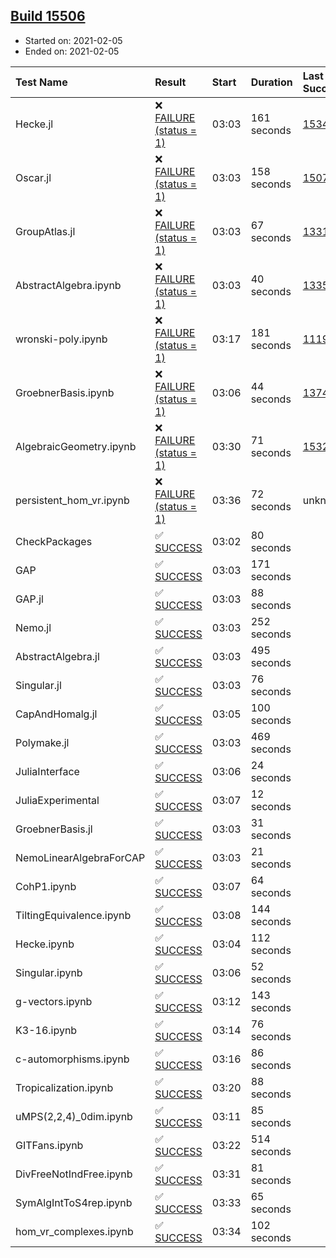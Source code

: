 ## [Build 15506](https://oscarci.mathematik.uni-kl.de/job/oscar/15506/)

* Started on: 2021-02-05
* Ended on: 2021-02-05

| Test Name    | Result | Start | Duration | Last Success | First Failure |
|:-------------|:-------|:------|:---------|:-------------|:--------------|
| Hecke.jl | ❌ [FAILURE (status = 1)](https://oscarci.mathematik.uni-kl.de/job/oscar/15506/artifact/logs/build-15506/Hecke.jl.log) | 03:03 | 161 seconds | [15344](https://oscarci.mathematik.uni-kl.de/job/oscar/15344/) | [15348](https://oscarci.mathematik.uni-kl.de/job/oscar/15348/) |
| Oscar.jl | ❌ [FAILURE (status = 1)](https://oscarci.mathematik.uni-kl.de/job/oscar/15506/artifact/logs/build-15506/Oscar.jl.log) | 03:03 | 158 seconds | [15079](https://oscarci.mathematik.uni-kl.de/job/oscar/15079/) | [15080](https://oscarci.mathematik.uni-kl.de/job/oscar/15080/) |
| GroupAtlas.jl | ❌ [FAILURE (status = 1)](https://oscarci.mathematik.uni-kl.de/job/oscar/15506/artifact/logs/build-15506/GroupAtlas.jl.log) | 03:03 | 67 seconds | [13311](https://oscarci.mathematik.uni-kl.de/job/oscar/13311/) | [13312](https://oscarci.mathematik.uni-kl.de/job/oscar/13312/) |
| AbstractAlgebra.ipynb | ❌ [FAILURE (status = 1)](https://oscarci.mathematik.uni-kl.de/job/oscar/15506/artifact/logs/build-15506/AbstractAlgebra.ipynb.log) | 03:03 | 40 seconds | [13355](https://oscarci.mathematik.uni-kl.de/job/oscar/13355/) | [13356](https://oscarci.mathematik.uni-kl.de/job/oscar/13356/) |
| wronski-poly.ipynb | ❌ [FAILURE (status = 1)](https://oscarci.mathematik.uni-kl.de/job/oscar/15506/artifact/logs/build-15506/wronski-poly.ipynb.log) | 03:17 | 181 seconds | [11192](https://oscarci.mathematik.uni-kl.de/job/oscar/11192/) | [11193](https://oscarci.mathematik.uni-kl.de/job/oscar/11193/) |
| GroebnerBasis.ipynb | ❌ [FAILURE (status = 1)](https://oscarci.mathematik.uni-kl.de/job/oscar/15506/artifact/logs/build-15506/GroebnerBasis.ipynb.log) | 03:06 | 44 seconds | [13748](https://oscarci.mathematik.uni-kl.de/job/oscar/13748/) | [13749](https://oscarci.mathematik.uni-kl.de/job/oscar/13749/) |
| AlgebraicGeometry.ipynb | ❌ [FAILURE (status = 1)](https://oscarci.mathematik.uni-kl.de/job/oscar/15506/artifact/logs/build-15506/AlgebraicGeometry.ipynb.log) | 03:30 | 71 seconds | [15322](https://oscarci.mathematik.uni-kl.de/job/oscar/15322/) | [15323](https://oscarci.mathematik.uni-kl.de/job/oscar/15323/) |
| persistent_hom_vr.ipynb | ❌ [FAILURE (status = 1)](https://oscarci.mathematik.uni-kl.de/job/oscar/15506/artifact/logs/build-15506/persistent_hom_vr.ipynb.log) | 03:36 | 72 seconds | unknown | unknown |
| CheckPackages | ✅ [SUCCESS](https://oscarci.mathematik.uni-kl.de/job/oscar/15506/artifact/logs/build-15506/CheckPackages.log) | 03:02 | 80 seconds |  |  |
| GAP | ✅ [SUCCESS](https://oscarci.mathematik.uni-kl.de/job/oscar/15506/artifact/logs/build-15506/GAP.log) | 03:03 | 171 seconds |  |  |
| GAP.jl | ✅ [SUCCESS](https://oscarci.mathematik.uni-kl.de/job/oscar/15506/artifact/logs/build-15506/GAP.jl.log) | 03:03 | 88 seconds |  |  |
| Nemo.jl | ✅ [SUCCESS](https://oscarci.mathematik.uni-kl.de/job/oscar/15506/artifact/logs/build-15506/Nemo.jl.log) | 03:03 | 252 seconds |  |  |
| AbstractAlgebra.jl | ✅ [SUCCESS](https://oscarci.mathematik.uni-kl.de/job/oscar/15506/artifact/logs/build-15506/AbstractAlgebra.jl.log) | 03:03 | 495 seconds |  |  |
| Singular.jl | ✅ [SUCCESS](https://oscarci.mathematik.uni-kl.de/job/oscar/15506/artifact/logs/build-15506/Singular.jl.log) | 03:03 | 76 seconds |  |  |
| CapAndHomalg.jl | ✅ [SUCCESS](https://oscarci.mathematik.uni-kl.de/job/oscar/15506/artifact/logs/build-15506/CapAndHomalg.jl.log) | 03:05 | 100 seconds |  |  |
| Polymake.jl | ✅ [SUCCESS](https://oscarci.mathematik.uni-kl.de/job/oscar/15506/artifact/logs/build-15506/Polymake.jl.log) | 03:03 | 469 seconds |  |  |
| JuliaInterface | ✅ [SUCCESS](https://oscarci.mathematik.uni-kl.de/job/oscar/15506/artifact/logs/build-15506/JuliaInterface.log) | 03:06 | 24 seconds |  |  |
| JuliaExperimental | ✅ [SUCCESS](https://oscarci.mathematik.uni-kl.de/job/oscar/15506/artifact/logs/build-15506/JuliaExperimental.log) | 03:07 | 12 seconds |  |  |
| GroebnerBasis.jl | ✅ [SUCCESS](https://oscarci.mathematik.uni-kl.de/job/oscar/15506/artifact/logs/build-15506/GroebnerBasis.jl.log) | 03:03 | 31 seconds |  |  |
| NemoLinearAlgebraForCAP | ✅ [SUCCESS](https://oscarci.mathematik.uni-kl.de/job/oscar/15506/artifact/logs/build-15506/NemoLinearAlgebraForCAP.log) | 03:03 | 21 seconds |  |  |
| CohP1.ipynb | ✅ [SUCCESS](https://oscarci.mathematik.uni-kl.de/job/oscar/15506/artifact/logs/build-15506/CohP1.ipynb.log) | 03:07 | 64 seconds |  |  |
| TiltingEquivalence.ipynb | ✅ [SUCCESS](https://oscarci.mathematik.uni-kl.de/job/oscar/15506/artifact/logs/build-15506/TiltingEquivalence.ipynb.log) | 03:08 | 144 seconds |  |  |
| Hecke.ipynb | ✅ [SUCCESS](https://oscarci.mathematik.uni-kl.de/job/oscar/15506/artifact/logs/build-15506/Hecke.ipynb.log) | 03:04 | 112 seconds |  |  |
| Singular.ipynb | ✅ [SUCCESS](https://oscarci.mathematik.uni-kl.de/job/oscar/15506/artifact/logs/build-15506/Singular.ipynb.log) | 03:06 | 52 seconds |  |  |
| g-vectors.ipynb | ✅ [SUCCESS](https://oscarci.mathematik.uni-kl.de/job/oscar/15506/artifact/logs/build-15506/g-vectors.ipynb.log) | 03:12 | 143 seconds |  |  |
| K3-16.ipynb | ✅ [SUCCESS](https://oscarci.mathematik.uni-kl.de/job/oscar/15506/artifact/logs/build-15506/K3-16.ipynb.log) | 03:14 | 76 seconds |  |  |
| c-automorphisms.ipynb | ✅ [SUCCESS](https://oscarci.mathematik.uni-kl.de/job/oscar/15506/artifact/logs/build-15506/c-automorphisms.ipynb.log) | 03:16 | 86 seconds |  |  |
| Tropicalization.ipynb | ✅ [SUCCESS](https://oscarci.mathematik.uni-kl.de/job/oscar/15506/artifact/logs/build-15506/Tropicalization.ipynb.log) | 03:20 | 88 seconds |  |  |
| uMPS(2,2,4)_0dim.ipynb | ✅ [SUCCESS](https://oscarci.mathematik.uni-kl.de/job/oscar/15506/artifact/logs/build-15506/uMPS-2-2-4-_0dim.ipynb.log) | 03:11 | 85 seconds |  |  |
| GITFans.ipynb | ✅ [SUCCESS](https://oscarci.mathematik.uni-kl.de/job/oscar/15506/artifact/logs/build-15506/GITFans.ipynb.log) | 03:22 | 514 seconds |  |  |
| DivFreeNotIndFree.ipynb | ✅ [SUCCESS](https://oscarci.mathematik.uni-kl.de/job/oscar/15506/artifact/logs/build-15506/DivFreeNotIndFree.ipynb.log) | 03:31 | 81 seconds |  |  |
| SymAlgIntToS4rep.ipynb | ✅ [SUCCESS](https://oscarci.mathematik.uni-kl.de/job/oscar/15506/artifact/logs/build-15506/SymAlgIntToS4rep.ipynb.log) | 03:33 | 65 seconds |  |  |
| hom_vr_complexes.ipynb | ✅ [SUCCESS](https://oscarci.mathematik.uni-kl.de/job/oscar/15506/artifact/logs/build-15506/hom_vr_complexes.ipynb.log) | 03:34 | 102 seconds |  |  |
